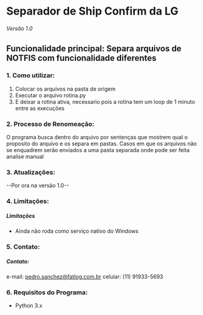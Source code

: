 # Separador de Ship Confirm da LG
###### Versão 1.0
## Funcionalidade principal: Separa arquivos de NOTFIS com funcionalidade diferentes


### 1. Como utilizar:

1. Colocar os arquivos na pasta de origem
2. Executar o arquivo rotina.py
3. E deixar a rotina ativa, necessario pois a rotina tem um loop de 1 minuto entre as execuções

### 2. Processo de Renomeação:

O programa busca dentro do arquivo por sentenças que mostrem qual o proposito do arquivo e os separa em pastas. Casos em que os arquivos não se enquadrem serão enviados a uma pasta separada onde pode ser feita analise manual

### 3. Atualizações:

--Por ora na versão 1.0--

### 4. Limitações:

##### Limitações

* Ainda não roda como serviço nativo do Windows

### 5. Contato:

##### Contato:
e-mail: pedro.sanchez@fatlog.com.br
celular: (11) 91933-5693

### 6. Requisitos do Programa:

* Python 3.x


